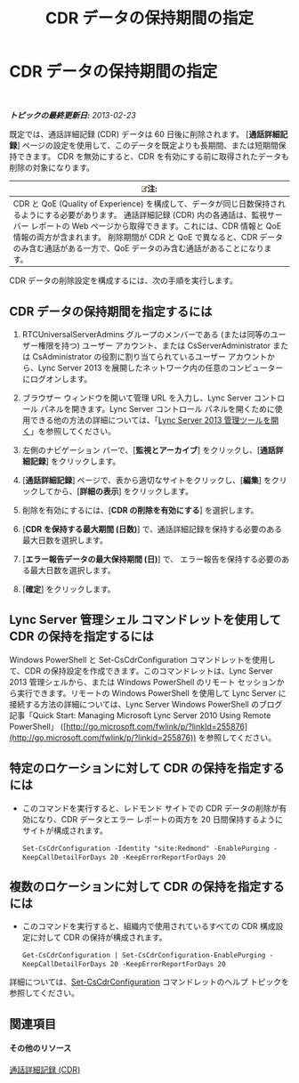 ﻿---
title: CDR データの保持期間の指定
TOCTitle: CDR データの保持期間の指定
ms:assetid: c0fd6056-87bc-4136-902a-f1b37cd3a1ca
ms:mtpsurl: https://technet.microsoft.com/ja-jp/library/Gg182581(v=OCS.15)
ms:contentKeyID: 48273475
ms.date: 05/19/2016
mtps_version: v=OCS.15
ms.translationtype: HT
---

# CDR データの保持期間の指定

 

_**トピックの最終更新日:** 2013-02-23_

既定では、通話詳細記録 (CDR) データは 60 日後に削除されます。 \[**通話詳細記録**\] ページの設定を使用して、このデータを既定よりも長期間、または短期間保持できます。 CDR を無効にすると、CDR を有効にする前に取得されたデータも削除の対象になります。

<table>
<thead>
<tr class="header">
<th><img src="images/Gg412781.note(OCS.15).gif" title="note" alt="note" />注:</th>
</tr>
</thead>
<tbody>
<tr class="odd">
<td>CDR と QoE (Quality of Experience) を構成して、データが同じ日数保持されるようにする必要があります。 通話詳細記録 (CDR) 内の各通話は、監視サーバー レポートの Web ページから取得できます。これには、CDR 情報と QoE 情報の両方が含まれます。 削除期間が CDR と QoE で異なると、CDR データのみ含む通話がある一方で、QoE データのみ含む通話があることになります。</td>
</tr>
</tbody>
</table>


CDR データの削除設定を構成するには、次の手順を実行します。

## CDR データの保持期間を指定するには

1.  RTCUniversalServerAdmins グループのメンバーである (または同等のユーザー権限を持つ) ユーザー アカウント、または CsServerAdministrator または CsAdministrator の役割に割り当てられているユーザー アカウントから、Lync Server 2013 を展開したネットワーク内の任意のコンピューターにログオンします。

2.  ブラウザー ウィンドウを開いて管理 URL を入力し、Lync Server コントロール パネルを開きます。Lync Server コントロール パネルを開くために使用できる他の方法の詳細については、「[Lync Server 2013 管理ツールを開く](lync-server-2013-open-lync-server-administrative-tools.md)」を参照してください。

3.  左側のナビゲーション バーで、\[**監視とアーカイブ**\] をクリックし、\[**通話詳細記録**\] をクリックします。

4.  \[**通話詳細記録**\] ページで、表から適切なサイトをクリックし、\[**編集**\] をクリックしてから、\[**詳細の表示**\] をクリックします。

5.  削除を有効にするには、\[**CDR の削除を有効にする**\] を選択します。

6.  \[**CDR を保持する最大期間 (日数)**\] で、通話詳細記録を保持する必要のある最大日数を選択します。

7.  \[**エラー報告データの最大保持期間 (日)**\] で、 エラー報告を保持する必要のある最大日数を選択します。

8.  \[**確定**\] をクリックします。

## Lync Server 管理シェル コマンドレットを使用して CDR の保持を指定するには

Windows PowerShell と Set-CsCdrConfiguration コマンドレットを使用して、CDR の保持設定を作成できます。このコマンドレットは、Lync Server 2013 管理シェルから、または Windows PowerShell のリモート セッションから実行できます。リモートの Windows PowerShell を使用して Lync Server に接続する方法の詳細については、Lync Server Windows PowerShell のブログ記事「Quick Start: Managing Microsoft Lync Server 2010 Using Remote PowerShell」 ([http://go.microsoft.com/fwlink/p/?linkId=255876](http://go.microsoft.com/fwlink/p/?linkid=255876)) を参照してください。

## 特定のロケーションに対して CDR の保持を指定するには

  - このコマンドを実行すると、レドモンド サイトでの CDR データの削除が有効になり、CDR データとエラー レポートの両方を 20 日間保持するようにサイトが構成されます。
    
        Set-CsCdrConfiguration -Identity "site:Redmond" -EnablePurging -KeepCallDetailForDays 20 -KeepErrorReportForDays 20

## 複数のロケーションに対して CDR の保持を指定するには

  - このコマンドを実行すると、組織内で使用されているすべての CDR 構成設定に対して CDR の保持が構成されます。
    
        Get-CsCdrConfiguration | Set-CsCdrConfiguration-EnablePurging -KeepCallDetailForDays 20 -KeepErrorReportForDays 20

詳細については、[Set-CsCdrConfiguration](set-cscdrconfiguration.md) コマンドレットのヘルプ トピックを参照してください。

## 関連項目

#### その他のリソース

[通話詳細記録 (CDR)](lync-server-2013-call-detail-recording-cdr.md)

